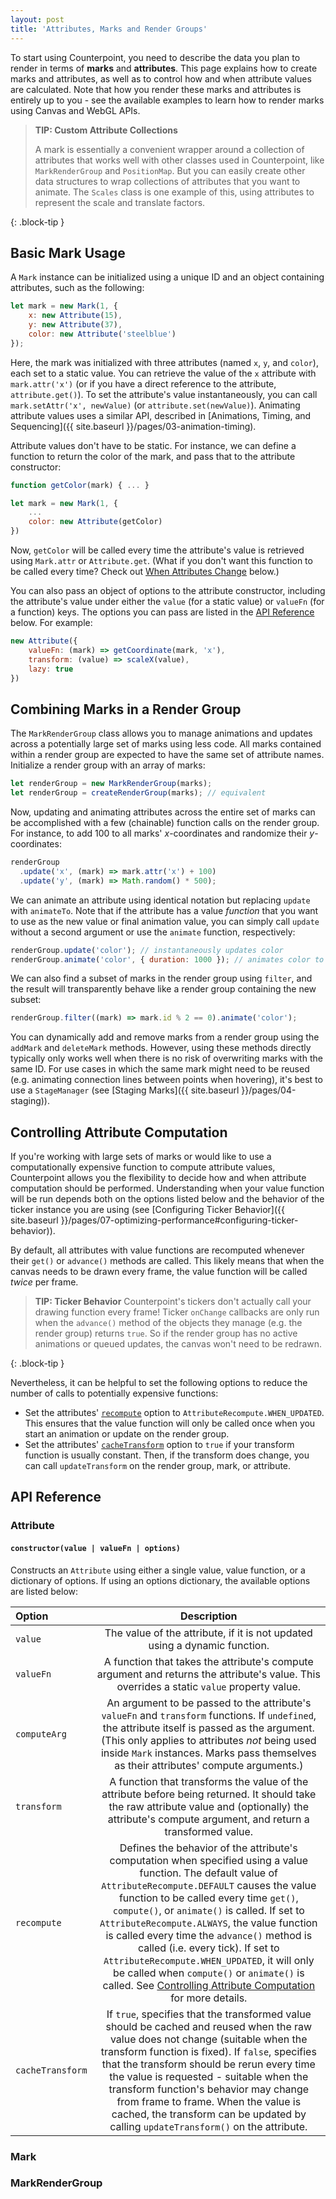 ```yaml
---
layout: post
title: 'Attributes, Marks and Render Groups'
---
```


To start using Counterpoint, you need to describe the data you plan to render
in terms of **marks** and **attributes**. This page explains how to create marks
and attributes, as well as to control how and when attribute values are calculated.
Note that how you render these marks and attributes is entirely up to you - see
the available examples to learn how to render marks using Canvas and WebGL APIs.

> **TIP: Custom Attribute Collections**
> 
> A mark is essentially a convenient wrapper around a collection of attributes
> that works well with other classes used in Counterpoint, like `MarkRenderGroup`
> and `PositionMap`. But you can easily create other data structures to wrap
> collections of attributes that you want to animate. The `Scales` class is one
> example of this, using attributes to represent the scale and translate factors.
> 
{: .block-tip }

## Basic Mark Usage

A `Mark` instance can be initialized using a unique ID and an object
containing attributes, such as the following:

```javascript
let mark = new Mark(1, {
    x: new Attribute(15),
    y: new Attribute(37),
    color: new Attribute('steelblue')
});
```

Here, the mark was initialized with three attributes (named `x`, `y`, and `color`),
each set to a static value. You can retrieve the value of the `x` attribute with
`mark.attr('x')` (or if you have a direct reference to the attribute, `attribute.get()`).
To set the attribute's value instantaneously, you can call `mark.setAttr('x', newValue)` (or
`attribute.set(newValue)`). Animating attribute values uses a similar API,
described in [Animations, Timing, and Sequencing]({{ site.baseurl }}/pages/03-animation-timing).

Attribute values don't have to be static. For instance, we can define a function
to return the color of the mark, and pass that to the attribute constructor:

```javascript
function getColor(mark) { ... }

let mark = new Mark(1, {
    ...
    color: new Attribute(getColor)
})
```

Now, `getColor` will be called every time the attribute's value is retrieved
using `Mark.attr` or `Attribute.get`. (What if you don't want this function to
be called every time? Check out <a href="#controlling-attribute-computation">When Attributes
Change</a> below.)

You can also pass an object of options to the attribute constructor, including
the attribute's value under either the `value` (for a static value) or `valueFn`
(for a function) keys. The options you can pass are listed in the 
<a href="#Attribute-constructor">API Reference</a> below. For example:

```javascript
new Attribute({
    valueFn: (mark) => getCoordinate(mark, 'x'),
    transform: (value) => scaleX(value),
    lazy: true
})
```

## Combining Marks in a Render Group

The `MarkRenderGroup` class allows you to manage animations and updates across
a potentially large set of marks using less code. All marks contained within a
render group are expected to have the same set of attribute names. Initialize 
a render group with an array of marks:

```javascript
let renderGroup = new MarkRenderGroup(marks);
let renderGroup = createRenderGroup(marks); // equivalent
```

Now, updating and animating attributes across the entire set of marks can be
accomplished with a few (chainable) function calls on the render group. For
instance, to add 100 to all marks' *x*-coordinates and randomize their 
*y*-coordinates:

```javascript
renderGroup
  .update('x', (mark) => mark.attr('x') + 100)
  .update('y', (mark) => Math.random() * 500);
```

We can animate an attribute using identical notation but replacing `update` with
`animateTo`. Note that if the attribute has a value *function* that you want to
use as the new value or final animation value, you can simply call `update` 
without a second argument or use the `animate` function, respectively:

```javascript
renderGroup.update('color'); // instantaneously updates color
renderGroup.animate('color', { duration: 1000 }); // animates color to its new computed value over 1 second
```

We can also find a subset of marks in the render group using `filter`, and the
result will transparently behave like a render group containing the new subset:

```javascript
renderGroup.filter((mark) => mark.id % 2 == 0).animate('color');
```

You can dynamically add and remove marks from a render group using the `addMark`
and `deleteMark` methods. However, using these methods directly typically only
works well when there is no risk of overwriting marks with the same ID. For use
cases in which the same mark might need to be reused (e.g. animating connection
lines between points when hovering), it's best to use a `StageManager` (see
[Staging Marks]({{ site.baseurl }}/pages/04-staging)).

## Controlling Attribute Computation

If you're working with large sets of marks or would like to use a computationally
expensive function to compute attribute values, Counterpoint allows you the
flexibility to decide how and when attribute computation should be performed. 
Understanding when your value function will be run depends both on the options
listed below and the behavior of the ticker instance you are using (see 
[Configuring Ticker Behavior]({{ site.baseurl }}/pages/07-optimizing-performance#configuring-ticker-behavior)).

By default, all attributes with value functions are recomputed whenever their 
`get()` or `advance()` methods are called. This likely means that when the canvas
needs to be drawn every frame, the value function will be called *twice* per frame.

> **TIP: Ticker Behavior**
> Counterpoint's tickers don't actually call your drawing function every frame!
> Ticker `onChange` callbacks are only run when the `advance()` method of the 
> objects they manage (e.g. the render group) returns `true`. So if the render 
> group has no active animations or queued updates, the canvas won't need to be
> redrawn.
> 
{: .block-tip }

Nevertheless, it can be helpful to set the following options to reduce the number
of calls to potentially expensive functions:

* Set the attributes' [`recompute`](#Attribute-recompute) option to 
  `AttributeRecompute.WHEN_UPDATED`. This ensures that the value function will
  only be called once when you start an animation or update on the render group.
* Set the attributes' [`cacheTransform`](#Attribute-cacheTransform) option to
  `true` if your transform function is usually constant. Then, if the transform
  does change, you can call `updateTransform` on the render group, mark, or
  attribute.

## API Reference

### Attribute

<h4 id="Attribute-constructor"><code>constructor(value | valueFn | options)</code></h4>

Constructs an `Attribute` using either a single value, value function, or a 
dictionary of options. If using an options dictionary, the available options are
listed below: 

| Option | Description |
|:-------|:-----------:|
| `value` | The value of the attribute, if it is not updated using a dynamic function. |
| `valueFn` | A function that takes the attribute's compute argument and returns the attribute's value. This overrides a static `value` property value. |
| `computeArg` | An argument to be passed to the attribute's `valueFn` and `transform` functions. If `undefined`, the attribute itself is passed as the argument. (This only applies to attributes *not* being used inside `Mark` instances. Marks pass themselves as their attributes' compute arguments.) |
| `transform` | A function that transforms the value of the attribute before being returned. It should take the raw attribute value and (optionally) the attribute's compute argument, and return a transformed value. |
| <span id="Attribute-recompute"></span>`recompute` | Defines the behavior of the attribute's computation when specified using a value function. The default value of `AttributeRecompute.DEFAULT` causes the value function to be called every time `get()`, `compute()`, or `animate()` is called. If set to `AttributeRecompute.ALWAYS`, the value function is called every time the `advance()` method is called (i.e. every tick). If set to `AttributeRecompute.WHEN_UPDATED`, it will only be called when `compute()` or `animate()` is called. See <a href="#controlling-attribute-computation">Controlling Attribute Computation</a> for more details. |
| <span id="Attribute-cacheTransform"></span>`cacheTransform` | If `true`, specifies that the transformed value should be cached and reused when the raw value does not change (suitable when the transform function is fixed). If `false`, specifies that the transform should be rerun every time the value is requested - suitable when the transform function's behavior may change from frame to frame. When the value is cached, the transform can be updated by calling `updateTransform()` on the attribute. |

### Mark

### MarkRenderGroup

